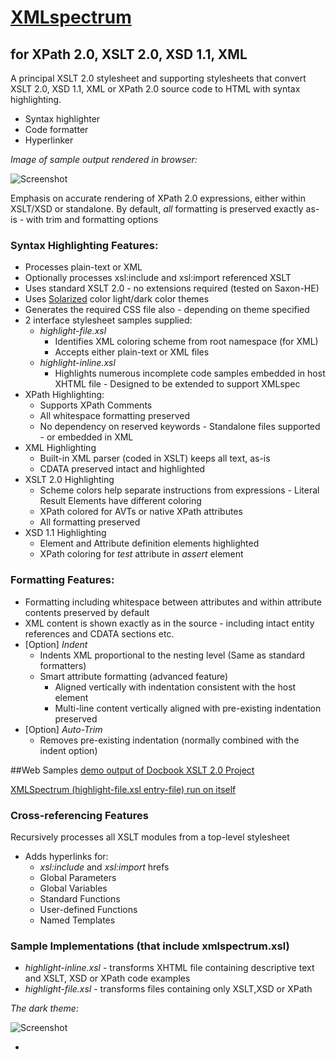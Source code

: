 [XMLspectrum](http://qutoric.com/xslt/xmlspectrum) =========================== for XPath 2.0, XSLT 2.0, XSD 1.1, XML----------------------------------------A principal XSLT 2.0 stylesheet and supporting stylesheets  that convert XSLT 2.0, XSD 1.1, XML or XPath 2.0 source code to HTML with syntax highlighting.- Syntax highlighter- Code formatter- Hyperlinker*Image of sample output rendered in browser:*![Screenshot](http://www.qutoric.com/xslt/xmlspectrum/images/xsl-light.png)Emphasis on accurate rendering of XPath 2.0 expressions, either within XSLT/XSD or standalone.By default,  *all* formatting is preserved exactly as-is - with trim and formatting options### Syntax Highlighting Features:- Processes plain-text or XML- Optionally processes xsl:include and xsl:import referenced XSLT- Uses standard XSLT 2.0 - no extensions required (tested on Saxon-HE)- Uses [Solarized](http://ethanschoonover.com/solarized) color light/dark color themes- Generates the required CSS file also - depending on theme specified- 2 interface stylesheet samples supplied:	- *highlight-file.xsl*		- Identifies XML coloring scheme from root namespace (for XML)		- Accepts either plain-text or XML files	- *highlight-inline.xsl*		- Highlights numerous incomplete code samples embedded in host XHTML file                      - Designed to be extended to support XMLspec- XPath Highlighting:	- Supports XPath Comments	- All whitespace formatting preserved	- No dependency on reserved keywords           - Standalone files supported - or embedded in XML- XML Highlighting	- Built-in XML parser (coded in XSLT) keeps all text, as-is	- CDATA preserved intact and highlighted- XSLT 2.0 Highlighting	- Scheme colors help separate instructions from expressions           - Literal Result Elements have different coloring	- XPath colored for AVTs or native XPath attributes	- All formatting preserved- XSD 1.1 Highlighting	- Element and Attribute definition elements highlighted	- XPath coloring for *test* attribute in *assert* element### Formatting Features:- Formatting including whitespace between attributes and within attribute contents preserved by default- XML content is shown exactly as in the source - including intact entity references and CDATA sections etc.- [Option] *Indent*	- Indents XML proportional to the nesting level (Same as standard formatters)	- Smart attribute formatting (advanced feature)		- Aligned vertically with indentation consistent with the host element		- Multi-line content vertically aligned with pre-existing indentation preserved- [Option] *Auto-Trim*	- Removes pre-existing indentation (normally combined with the indent option)##Web Samples[demo output of Docbook XSLT 2.0 Project](http://qutoric.com/samples/docbook20demo/)[XMLSpectrum (highlight-file.xsl entry-file) run on itself](http://qutoric.com/samples/xmlspectrum-code/)### Cross-referencing Features Recursively processes all XSLT modules from a top-level stylesheet- Adds hyperlinks for:	- *xsl:include* and *xsl:import* hrefs	- Global Parameters	- Global Variables	- Standard Functions	- User-defined Functions	- Named Templates### Sample Implementations (that include xmlspectrum.xsl)- *highlight-inline.xsl* - transforms XHTML file containing descriptive text and XSLT, XSD or XPath code examples-  *highlight-file.xsl*     - transforms files containing only XSLT,XSD or XPath*The dark theme:*![Screenshot](http://www.qutoric.com/xslt/xmlspectrum/images/xsd-dark.png)	- 